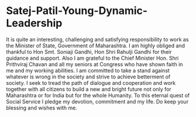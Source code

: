 # Satej-Patil-Young-Dynamic-Leadership
It is quite an interesting, challenging and satisfying responsibility to work as the Minister of State, Government of Maharashtra. I am highly obliged and thankful to Hon Smt. Soniaji Gandhi, Hon Shri Rahulji Gandhi for their guidance and support. Also I am grateful to the Chief Minister Hon. Shri Prithviraj Chavan and all my seniors at Congress who have shown faith in me and my working abilities. I am committed to take a stand against whatever is wrong in the society and strive to achieve betterment of society. I seek to tread the path of dialogue and cooperation and work together with all citizens to build a new and bright future not only for Maharashtra or for India but for the whole Humanity. To this eternal quest of Social Service I pledge my devotion, commitment and my life. Do keep your blessing and wishes with me.
